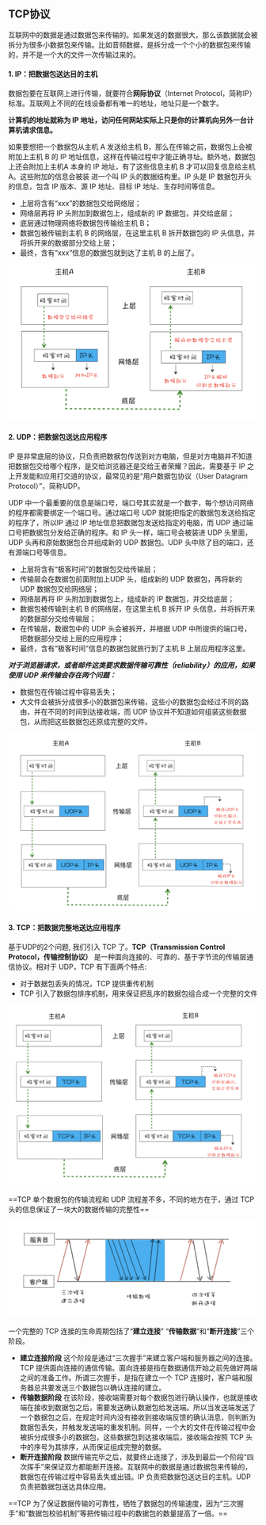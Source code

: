 ## TCP协议
互联网中的数据是通过数据包来传输的。如果发送的数据很大，那么该数据就会被拆分为很多小数据包来传输。比如音频数据，是拆分成一个个小的数据包来传输的，并不是一个大的文件一次传输过来的。

#### 1. IP：把数据包送达目的主机
数据包要在互联网上进行传输，就要符合**网际协议**（Internet Protocol，简称IP）标准。互联网上不同的在线设备都有唯一的地址，地址只是一个数字。

**计算机的地址就称为 IP 地址，访问任何网站实际上只是你的计算机向另外一台计算机请求信息。**

如果要想把一个数据包从主机 A 发送给主机 B，那么在传输之前，数据包上会被附加上主机 B 的 IP 地址信息，这样在传输过程中才能正确寻址。额外地，数据包上还会附加上主机A 本身的 IP 地址，有了这些信息主机 B 才可以回复信息给主机 A。这些附加的信息会被装
进一个叫 IP 头的数据结构里。IP 头是 IP 数据包开头的信息，包含 IP 版本、源 IP 地址、目标 IP 地址、生存时间等信息。

+ 上层将含有“xxx”的数据包交给网络层；
+ 网络层再将 IP 头附加到数据包上，组成新的 IP 数据包，并交给底层；
+ 底层通过物理网络将数据包传输给主机 B；
+ 数据包被传输到主机 B 的网络层，在这里主机 B 拆开数据包的 IP 头信息，并将拆开来的数据部分交给上层；
+ 最终，含有“xxx”信息的数据包就到达了主机 B 的上层了。

![简化IP网络三层传输模型](./img/简化IP网络三层传输模型.png)


#### 2. UDP：把数据包送达应用程序

IP 是非常底层的协议，只负责把数据包传送到对方电脑，但是对方电脑并不知道把数据包交给哪个程序，是交给浏览器还是交给王者荣耀？因此，需要基于 IP 之上开发能和应用打交道的协议，最常见的是“用户数据包协议（User Datagram Protocol）”，简称UDP。

UDP 中一个最重要的信息是端口号，端口号其实就是一个数字，每个想访问网络的程序都需要绑定一个端口号。通过端口号 UDP 就能把指定的数据包发送给指定的程序了，所以IP 通过 IP 地址信息把数据包发送给指定的电脑，而 UDP 通过端口号把数据包分发给正确的程序。和 IP 头一样，端口号会被装进 UDP 头里面，UDP 头再和原始数据包合并组成新的 UDP 数据包。UDP 头中除了目的端口，还有源端口号等信息。

+ 上层将含有“极客时间”的数据包交给传输层；
+ 传输层会在数据包前面附加上UDP 头，组成新的 UDP 数据包，再将新的 UDP 数据包交给网络层；
+ 网络层再将 IP 头附加到数据包上，组成新的 IP 数据包，并交给底层；
+ 数据包被传输到主机 B 的网络层，在这里主机 B 拆开 IP 头信息，并将拆开来的数据部分交给传输层；
+ 在传输层，数据包中的 UDP 头会被拆开，并根据 UDP 中所提供的端口号，把数据部分交给上层的应用程序；
+ 最终，含有“极客时间”信息的数据包就旅行到了主机 B 上层应用程序这里。

***对于浏览器请求，或者邮件这类要求数据传输可靠性（reliability）的应用，如果使用 UDP 来传输会存在两个问题：***

+ 数据包在传输过程中容易丢失；
+ 大文件会被拆分成很多小的数据包来传输，这些小的数据包会经过不同的路由，并在不同的时间到达接收端，而 UDP 协议并不知道如何组装这些数据包，从而把这些数据包还原成完整的文件。

![简化UDP网络四层传输模型](./img/简化UDP网络四层传输模型.png)


#### 3. TCP：把数据完整地送达应用程序
 基于UDP的2个问题, 我们引入 TCP 了。**TCP（Transmission Control Protocol，传输控制协议）** 是一种面向连接的、可靠的、基于字节流的传输层通信协议。相对于 UDP，TCP 有下面两个特点: 
  + 对于数据包丢失的情况，TCP 提供重传机制
  + TCP 引入了数据包排序机制，用来保证把乱序的数据包组合成一个完整的文件


![简化TCP网络四层传输模型](./img/简化TCP网络四层传输模型.png)


==TCP 单个数据包的传输流程和 UDP 流程差不多，不同的地方在于，通过 TCP 头的信息保证了一块大的数据传输的完整性==

![简化TCP网络四层传输模型](./img/TCP连接生命周期.png)

一个完整的 TCP 连接的生命周期包括了“**建立连接**” “**传输数据**”和“**断开连接**”三个阶段。

+ **建立连接阶段**
这个阶段是通过“三次握手”来建立客户端和服务器之间的连接。TCP 提供面向连接的通信传输。面向连接是指在数据通信开始之前先做好两端之间的准备工作。所谓三次握手，是指在建立一个 TCP 连接时，客户端和服务器总共要发送三个数据包以确认连接的建立。
+ **传输数据阶段**
在该阶段，接收端需要对每个数据包进行确认操作，也就是接收端在接收到数据包之后，需要发送确认数据包给发送端。所以当发送端发送了一个数据包之后，在规定时间内没有接收到接收端反馈的确认消息，则判断为数据包丢失，并触发发送端的重发机制。同样，一个大的文件在传输过程中会被拆分成很多小的数据包，这些数据包到达接收端后，接收端会按照 TCP 头中的序号为其排序，从而保证组成完整的数据。
+ **断开连接阶段**
数据传输完毕之后，就要终止连接了，涉及到最后一个阶段“四次挥手”来保证双方都能断开连接。互联网中的数据是通过数据包来传输的，数据包在传输过程中容易丢失或出错。IP 负责把数据包送达目的主机。UDP 负责把数据包送达具体应用。

==TCP 为了保证数据传输的可靠性，牺牲了数据包的传输速度，因为“三次握手”和“数据包校验机制”等把传输过程中的数据包的数量提高了一倍。==
